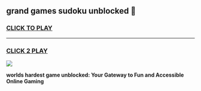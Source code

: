 
## grand games sudoku unblocked 👋
<h3>
<a href="https://premium.freeplayer.one?title=grand_games_sudoku_unblocked&ref=13F">CLICK TO PLAY</a></h3>
<hr>

<h3>
<a href="https://premium.freeplayer.one?title=grand_games_sudoku_unblocked&ref=13F">CLICK 2 PLAY</a>
  
</h3>

<a href="https://premium.freeplayer.one?title=grand_games_sudoku_unblocked&ref=12F/"><img src="https://clearcache.store/games.png"></a>


**worlds hardest game unblocked: Your Gateway to Fun and Accessible Online Gaming**
